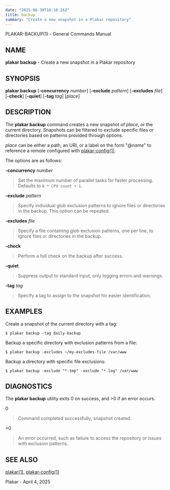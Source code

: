 ```yaml
---
date: "2025-06-30T10:10:26Z"
title: backup
summary: "Create a new snapshot in a Plakar repository"
---
```

PLAKAR-BACKUP(1) - General Commands Manual

## NAME

**plakar backup** - Create a new snapshot in a Plakar repository

## SYNOPSIS

**plakar backup**
\[**-concurrency**&nbsp;*number*]
\[**-exclude**&nbsp;*pattern*]
\[**-excludes**&nbsp;*file*]
\[**-check**]
\[**-quiet**]
\[**-tag**&nbsp;*tag*]
\[*place*]

## DESCRIPTION

The
**plakar backup**
command creates a new snapshot of
*place*,
or the current directory.
Snapshots can be filtered to exclude specific files or directories
based on patterns provided through options.

*place*
can be either a path, an URI, or a label on the form
"@*name*"
to reference a remote configured with
[plakar-config(1)](../config/).

The options are as follows:

**-concurrency** *number*

> Set the maximum number of parallel tasks for faster processing.
> Defaults to
> `8 * CPU count + 1`.

**-exclude** *pattern*

> Specify individual glob exclusion patterns to ignore files or
> directories in the backup.
> This option can be repeated.

**-excludes** *file*

> Specify a file containing glob exclusion patterns, one per line, to
> ignore files or directories in the backup.

**-check**

> Perform a full check on the backup after success.

**-quiet**

> Suppress output to standard input, only logging errors and warnings.

**-tag** *tag*

> Specify a tag to assign to the snapshot for easier identification.

## EXAMPLES

Create a snapshot of the current directory with a tag:

	$ plakar backup -tag daily-backup

Backup a specific directory with exclusion patterns from a file:

	$ plakar backup -excludes ~/my-excludes-file /var/www

Backup a directory with specific file exclusions:

	$ plakar backup -exclude "*.tmp" -exclude "*.log" /var/www

## DIAGNOSTICS

The **plakar backup** utility exits&#160;0 on success, and&#160;&gt;0 if an error occurs.

0

> Command completed successfully, snapshot created.

&gt;0

> An error occurred, such as failure to access the repository or issues
> with exclusion patterns.

## SEE ALSO

[plakar(1)](../plakar/),
[plakar-config(1)](../config/)

Plakar - April 4, 2025

